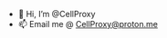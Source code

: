 - 👋 Hi, I’m @CellProxy
- 📫 Email me @ CellProxy@proton.me

<!---
CellProxy/CellProxy is a ✨ special ✨ repository because its `README.md` (this file) appears on your GitHub profile.
You can click the Preview link to take a look at your changes.
--->
